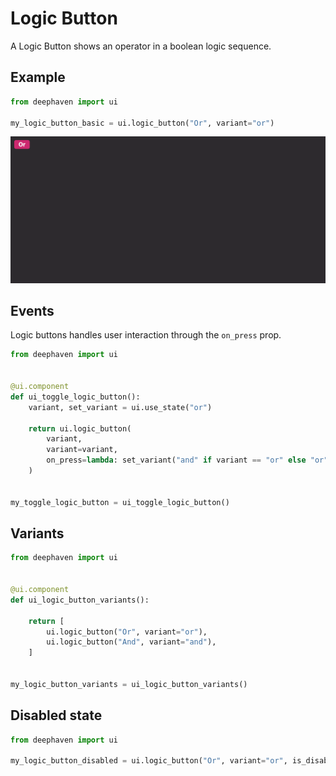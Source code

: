 # Logic Button

A Logic Button shows an operator in a boolean logic sequence.

## Example

```python
from deephaven import ui

my_logic_button_basic = ui.logic_button("Or", variant="or")
```

![Logic Button Basic Example](../_assets/logic_button_basic.png)

## Events

Logic buttons handles user interaction through the `on_press` prop.

```python
from deephaven import ui


@ui.component
def ui_toggle_logic_button():
    variant, set_variant = ui.use_state("or")

    return ui.logic_button(
        variant,
        variant=variant,
        on_press=lambda: set_variant("and" if variant == "or" else "or"),
    )


my_toggle_logic_button = ui_toggle_logic_button()
```

## Variants

```python
from deephaven import ui


@ui.component
def ui_logic_button_variants():

    return [
        ui.logic_button("Or", variant="or"),
        ui.logic_button("And", variant="and"),
    ]


my_logic_button_variants = ui_logic_button_variants()
```

## Disabled state

```python
from deephaven import ui

my_logic_button_disabled = ui.logic_button("Or", variant="or", is_disabled=True)
```
